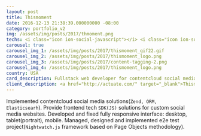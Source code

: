```yaml
---
layout: post
title: Thismoment
date: 2016-12-13 21:38:39.000000000 -08:00
category: portfolio_v2
img: /assets/img/posts/2017/thmoment.png
techs: <i class="icon ion-social-javascript"></i> <i class="icon ion-social-apple"></i> <i class="icon ion-ipad"></i> <i class="icon ion-iphone"></i><i class="icon ion-monitor"></i>
carousel: true
carousel_img_1: /assets/img/posts/2017/thismoment_gif22.gif
carousel_img_2: /assets/img/posts/2017/thismoment_logo.png
carousel_img_3: /assets/img/posts/2017/content-tagging-2.png
carousel_img_4: /assets/img/posts/2017/thismoment_logo.png
country: USA
card_description: Fullstack web developer for contentcloud social media platform.<code class="text-primary">Zend, ORM, Elasticsearh</code><br>
client_description: <a href="http://actuate.com/" target="_blank">Thismoment</a> is a Content Cloud, is a digital storytelling platform that enables effortless content curation, digital experience creation and sharing and seamless enterprise technology integration.
---
```

Implemented contentcloud social media solutions(<code class="text-primary">Zend, ORM, Elasticsearh</code>).
Provide frontend tech <code class="text-primary">SDK(JS)</code> solutions for custom social media websites. Developed and fixed fully responsive interface: desktop, tablet(portrait), mobile. 
Managed, designed and implemented e2e test project(<code class="text-primary">Nightwatch.js</code> framework based on Page Objects methodology).

